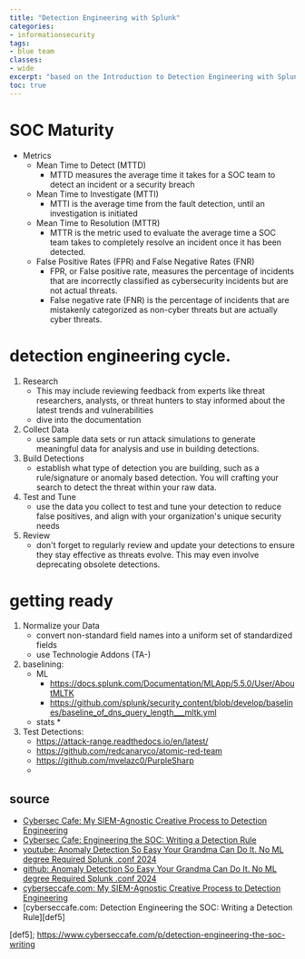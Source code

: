 ```yaml
---
title: "Detection Engineering with Splunk"
categories: 
- informationsecurity
tags:
- blue team
classes: 
- wide
excerpt: "based on the Introduction to Detection Engineering with Splunk Free learning from Splunk" 
toc: true
--- 
```


# SOC Maturity

* Metrics
    * Mean Time to Detect (MTTD)
        * MTTD measures the average time it takes for a SOC team to detect an incident or a security breach
    * Mean Time to Investigate (MTTI)
        * MTTI is the average time from the fault detection, until an investigation is initiated
    * Mean Time to Resolution (MTTR)
        * MTTR is the metric used to evaluate the average time a SOC team takes to completely resolve an incident once it has been detected.
    * False Positive Rates (FPR) and False Negative Rates (FNR)
        * FPR, or False positive rate, measures the percentage of incidents that are incorrectly classified as cybersecurity incidents but are not actual threats.
        * False negative rate (FNR) is the percentage of incidents that are mistakenly categorized as non-cyber threats but are actually cyber threats.
# detection engineering cycle.

1. Research
    * This may include reviewing feedback from experts like threat researchers, analysts, or threat hunters to stay informed about the latest trends and vulnerabilities
    * dive into the documentation
2. Collect Data
    * use sample data sets or run attack simulations to generate meaningful data for analysis and use in building detections.
3. Build Detections
    * establish what type of detection you are building, such as a rule/signature or anomaly based detection. You will crafting your search to detect the threat within your raw data.
4. Test and Tune
    *  use the data you collect to test and tune your detection to reduce false positives, and align with your organization's unique security needs
5. Review
    * don't forget to regularly review and update your detections to ensure they stay effective as threats evolve. This may even involve deprecating obsolete detections.

# getting ready

1. Normalize your Data
    * convert non-standard field names into a uniform set of standardized fields
    * use Technologie Addons (TA-)
2. baselining:
    * ML
        * https://docs.splunk.com/Documentation/MLApp/5.5.0/User/AboutMLTK
        * https://github.com/splunk/security_content/blob/develop/baselines/baseline_of_dns_query_length___mltk.yml
    * stats
        * 
3. Test Detections:
    * https://attack-range.readthedocs.io/en/latest/
    * https://github.com/redcanaryco/atomic-red-team
    * https://github.com/mvelazc0/PurpleSharp
    * 


## source

* [Cybersec Cafe: My SIEM-Agnostic Creative Process to Detection Engineering][def]
* [Cybersec Cafe: Engineering the SOC: Writing a Detection Rule][def1]
* [youtube: Anomaly Detection So Easy Your Grandma Can Do It. No ML degree Required Splunk .conf 2024][def2]
* [github: Anomaly Detection So Easy Your Grandma Can Do It. No ML degree Required Splunk .conf 2024][def3]
* [cyberseccafe.com: My SIEM-Agnostic Creative Process to Detection Engineering][def4]
* [cyberseccafe.com: Detection Engineering the SOC: Writing a Detection Rule][def5]

[def]: https://osintteam.blog/my-siem-agnostic-creative-process-to-detection-engineering-4e401ac60b63
[def1]: https://www.cyberseccafe.com/p/detection-engineering-the-soc-writing
[def2]: https://www.youtube.com/watch?v=iFqz9aIfGAI
[def3]: https://github.com/lameCreations/Splunk-Conf-2024-Material
[def4]: https://www.cyberseccafe.com/p/my-siem-agnostic-creative-process
[def5]; https://www.cyberseccafe.com/p/detection-engineering-the-soc-writing